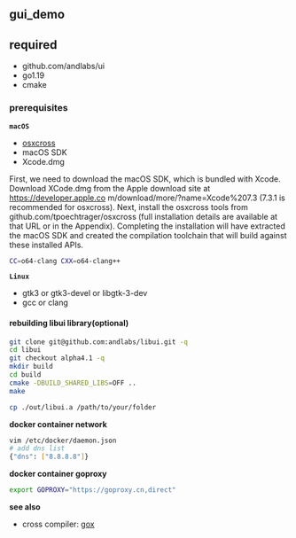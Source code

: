 ## gui_demo


## required
- github.com/andlabs/ui
- go1.19
- cmake



### prerequisites

**`macOS`**
- [osxcross](https://github.com/tpoechtrager/osxcross)
- macOS SDK
- Xcode.dmg


First, we need to download the macOS SDK, which is bundled with Xcode.
Download XCode.dmg from the Apple download site at <https://developer.apple.co>
m/download/more/?name=Xcode%207.3 (7.3.1 is recommended for osxcross). Next,
install the osxcross tools from github.com/tpoechtrager/osxcross (full installation
details are available at that URL or in the Appendix). Completing the
installation will have extracted the macOS SDK and created the compilation
toolchain that will build against these installed APIs.

```sh
CC=o64-clang CXX=o64-clang++
```



**`Linux`**
- gtk3 or gtk3-devel or libgtk-3-dev
- gcc or clang


#### rebuilding libui library(optional)

```sh
git clone git@github.com:andlabs/libui.git -q
cd libui
git checkout alpha4.1 -q
mkdir build
cd build
cmake -DBUILD_SHARED_LIBS=OFF ..
make

cp ./out/libui.a /path/to/your/folder
```

**docker container network**
```sh
vim /etc/docker/daemon.json
# add dns list
{"dns": ["8.8.8.8"]}
```

**docker container goproxy**
```sh
export GOPROXY="https://goproxy.cn,direct"
```



**see also**

- cross compiler: [gox](https://github.com/mitchellh/gox)
